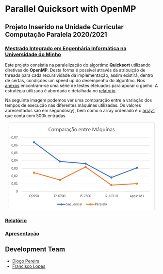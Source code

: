 # Parallel Quicksort with OpenMP
## Projeto Inserido na Unidade Curricular Computação Paralela 2020/2021
### [Mestrado Integrado em Engenhária Informática na Universidade do Minho](https://miei.di.uminho.pt/)

Este projeto consistia na paralelização do algortimo **Quicksort** utilizando diretivas do **OpenMP**. Desta forma é possível através da atribuição de threads para cada recursividade da implementação, assim existirá, dentro de certas, condições um speed up do desempenho do algoritmo.
Nos [anexos](https://github.com/chico2911/QuickParallel/blop/master/Docs/anexos.xlsx) encontram-se uma série de testes efetuados para apurar o ganho. A estratégia utilizada é abordada e detalhada no [relatório](https://github.com/chico2911/QuickParallel/blop/master/Docs/relatorio_quicksort_a85367_a84092.pdf).

Na seguinte imagem podemos ver uma comparação entre a variação dos tempos de execução nas diferentes máquinas utilizadas. Os valores apresentados são em segundos(y), bem como o array ordenado é o [array1](https://github.com/chico2911/QuickParallel/blop/master/Inputs/array1.txt) que conta com 500k entradas.

<p align="center">
   <img src="https://github.com/chico2911/QuickParallel/blob/master/Docs/graph.png">
</p>

### [Relatório](https://github.com/chico2911/QuickParallel/blop/master/Docs/relatorio_quicksort_a85367_a84092.pdf)

### [Apresentação](https://github.com/chico2911/QuickParallel/blop/master/Docs/apresentacao.pdf)

## Development Team

* [Diogo Pereira](https://github.com/dpereira7)
* [Francisco Lopes](https://github.com/chico2911)
